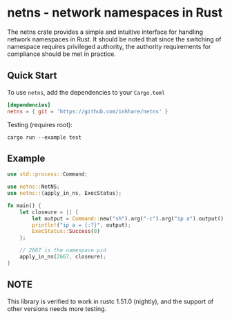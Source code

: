 # netns - network namespaces in Rust #

The netns crate provides a simple and intuitive interface for handling
network namespaces in Rust. It should be noted that since the switching 
of namespace requires privileged authority, the authority requirements 
for compliance should be met in practice.

## Quick Start ##

To use `netns`, add the dependencies to your `Cargo.toml`
```toml
[dependencies]
netns = { git = 'https://github.com/inkhare/netns' }
```

Testing (requires root):

    cargo run --example test

## Example ##

```Rust
use std::process::Command;

use netns::NetNS;
use netns::{apply_in_ns, ExecStatus};

fn main() {
    let closeure = || {
        let output = Command::new("sh").arg("-c").arg("ip a").output();
        println!("ip a = {:?}", output);
        ExecStatus::Success(0)
    };

    // 2667 is the namespace pid
    apply_in_ns(2667, closeure);
}

```

## NOTE

This library is verified to work in rustc 1.51.0 (nightly), and the support 
of other versions needs more testing.
